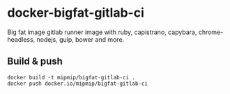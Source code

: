 # docker-bigfat-gitlab-ci
Big fat image gitlab runner image with ruby, capistrano, capybara, chrome-headless, nodejs, gulp, bower and more.


## Build & push

```
docker build -t mipmip/bigfat-gitlab-ci .
docker push docker.io/mipmip/bigfat-gitlab-ci
```

